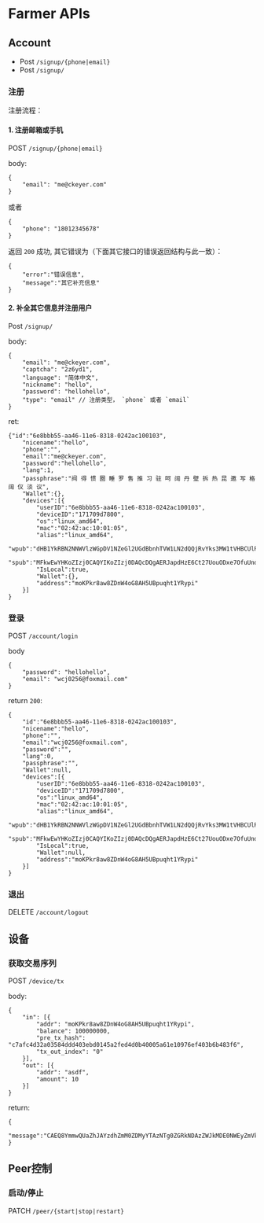 # Farmer APIs

## Account

- Post `/signup/{phone|email}`
- Post `/signup/`

### 注册

注册流程：

#### 1. 注册邮箱或手机

POST `/signup/{phone|email}`

body:
```
{
	"email": "me@ckeyer.com"
}
```
或者

```
{
	"phone": "18012345678"
}
```

返回 `200` 成功,
其它错误为（下面其它接口的错误返回结构与此一致）：
```
{
	"error":"错误信息",
	"message":"其它补充信息"
}
```

#### 2. 补全其它信息并注册用户

Post `/signup/`

body:
```
{
	"email": "me@ckeyer.com",
	"captcha": "2z6yd1", 
	"language": "简体中文",
	"nickname": "hello",
	"password": "hellohello",
	"type": "email" // 注册类型， `phone` 或者 `email`
}

```

ret: 
```
{"id":"6e8bbb55-aa46-11e6-8318-0242ac100103",
	"nicename":"hello",
	"phone":"",
	"email":"me@ckeyer.com",
	"password":"hellohello",
	"lang":1,
	"passphrase":"阀 得 惯 圈 睡 罗 售 推 习 驻 呵 阔 丹 壁 拆 热 昆 邀 写 格 阔 仪 淡 议",
	"Wallet":{},
	"devices":[{
		"userID":"6e8bbb55-aa46-11e6-8318-0242ac100103",
		"deviceID":"171709d7800",
		"os":"linux_amd64",
		"mac":"02:42:ac:10:01:05",
		"alias":"linux_amd64",
		"wpub":"dHB1YkRBN2NNWVlzWGpDV1NZeGl2UGdBbnhTVW1LN2dQQjRvYks3MW1tVHBCUlRyd01mZzZLTW84U0w1UHNtWnhDbmVqbVVvM1FzcUd4RlB1ZnhoejNSRjRqa1JGNGtXbU1hbmplZk5uZkZQUmg1",
		"spub":"MFkwEwYHKoZIzj0CAQYIKoZIzj0DAQcDQgAERJapdHzE6Ct27UouODxe7OfuUndLeamB/m1CRcX6O8lnOIpt7ofomJ9Ms4cKyLVjnV9izMYa0/4+sD2hgGdFLw==",
		"IsLocal":true,
		"Wallet":{},
		"address":"moKPkr8aw8ZDnW4oG8AH5UBpuqht1YRypi"
	}]
}
```


### 登录

POST `/account/login`

body
```
{
	"password": "hellohello",
	"email": "wcj0256@foxmail.com"
}
```

return `200`: 
```
{
	"id":"6e8bbb55-aa46-11e6-8318-0242ac100103",
	"nicename":"hello",
	"phone":"",
	"email":"wcj0256@foxmail.com",
	"password":"",
	"lang":0,
	"passphrase":"",
	"Wallet":null,
	"devices":[{
		"userID":"6e8bbb55-aa46-11e6-8318-0242ac100103",
		"deviceID":"171709d7800",
		"os":"linux_amd64",
		"mac":"02:42:ac:10:01:05",
		"alias":"linux_amd64",
		"wpub":"dHB1YkRBN2NNWVlzWGpDV1NZeGl2UGdBbnhTVW1LN2dQQjRvYks3MW1tVHBCUlRyd01mZzZLTW84U0w1UHNtWnhDbmVqbVVvM1FzcUd4RlB1ZnhoejNSRjRqa1JGNGtXbU1hbmplZk5uZkZQUmg1",
		"spub":"MFkwEwYHKoZIzj0CAQYIKoZIzj0DAQcDQgAERJapdHzE6Ct27UouODxe7OfuUndLeamB/m1CRcX6O8lnOIpt7ofomJ9Ms4cKyLVjnV9izMYa0/4+sD2hgGdFLw==",
		"IsLocal":true,
		"Wallet":null,
		"address":"moKPkr8aw8ZDnW4oG8AH5UBpuqht1YRypi"
	}]
}
```

### 退出
DELETE `/account/logout`

## 设备

### 获取交易序列

POST `/device/tx`

body:
```
{
	"in": [{
		"addr": "moKPkr8aw8ZDnW4oG8AH5UBpuqht1YRypi",
		"balance": 100000000,
		"pre_tx_hash": "c7afc4d32a03584ddd403ebd0145a2fed4d0b40005a61e10976ef403b6b483f6",
		"tx_out_index": "0"
	}],
	"out": [{
		"addr": "asdf",
		"amount": 10
	}]
}
```

return:

```
{
	"message":"CAEQ8YmmwQUaZhJAYzdhZmM0ZDMyYTAzNTg0ZGRkNDAzZWJkMDE0NWEyZmVkNGQwYjQwMDA1YTYxZTEwOTc2ZWY0MDNiNmI0ODNmNhoibW9LUGtyOGF3OFpEblc0b0c4QUg1VUJwdXFodDFZUnlwaSIICAoSBGFzZGYiKQj2wdcvEiJtb0tQa3I4YXc4WkRuVzRvRzhBSDVVQnB1cWh0MVlSeXBpKiJtb0tQa3I4YXc4WkRuVzRvRzhBSDVVQnB1cWh0MVlSeXBp"
}
```


## Peer控制

### 启动/停止
PATCH `/peer/{start|stop|restart}`
